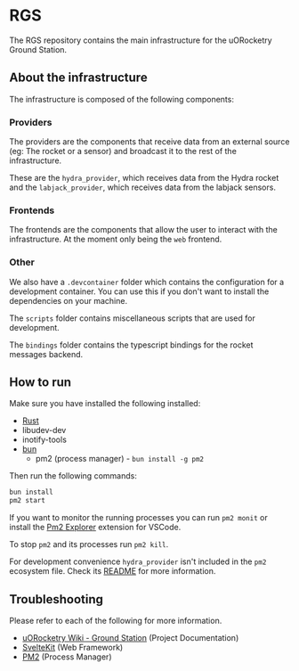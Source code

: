 # RGS

The RGS repository contains the main infrastructure for the uORocketry Ground Station.

## About the infrastructure

The infrastructure is composed of the following components:

### Providers

The providers are the components that receive data from an external source (eg: The rocket or a sensor) and broadcast it to the rest of the infrastructure.

These are the `hydra_provider`, which receives data from the Hydra rocket and the `labjack_provider`, which receives data from the labjack sensors.

### Frontends

The frontends are the components that allow the user to interact with the infrastructure. At the moment only being the `web` frontend.

### Other

We also have a `.devcontainer` folder which contains the configuration for a development container. You can use this if you don't want to install the dependencies on your machine.

The `scripts` folder contains miscellaneous scripts that are used for development.

The `bindings` folder contains the typescript bindings for the rocket messages backend.

## How to run

Make sure you have installed the following installed:

- [Rust](https://www.rust-lang.org/tools/install)
- libudev-dev
- inotify-tools
- [bun](https://bun.sh/)
  - pm2 (process manager) - `bun install -g pm2`

Then run the following commands:

```bash
bun install
pm2 start
```

If you want to monitor the running processes you can run `pm2 monit` or install the [Pm2 Explorer](https://marketplace.visualstudio.com/items?itemName=alex-young.pm2-explorer) extension for VSCode.

To stop `pm2` and its processes run `pm2 kill`.

For development convenience `hydra_provider` isn't included in the `pm2` ecosystem file. Check its [README](https://github.com/uorocketry/rgs/blob/24ee2dd0feac205fe080345babce9c57cf63626b/hydra_provider/README.md) for more information.

## Troubleshooting

Please refer to each of the following for more information.

- [uORocketry Wiki - Ground Station](https://avwiki.uorocketry.ca/en/Avionics/HYDRA/Software/Ground-Station) (Project Documentation)
- [SvelteKit](https://kit.svelte.dev/docs/introduction) (Web Framework)
- [PM2](https://pm2.keymetrics.io/docs/usage/pm2-doc-single-page/) (Process Manager)
